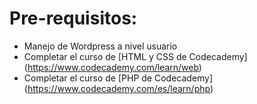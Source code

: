 # Pre-requisitos:

* Manejo de Wordpress a nivel usuario
* Completar el curso de [HTML y CSS de Codecademy]  (<https://www.codecademy.com/learn/web>)
* Completar el curso de [PHP de Codecademy]  (<https://www.codecademy.com/es/learn/php>)
